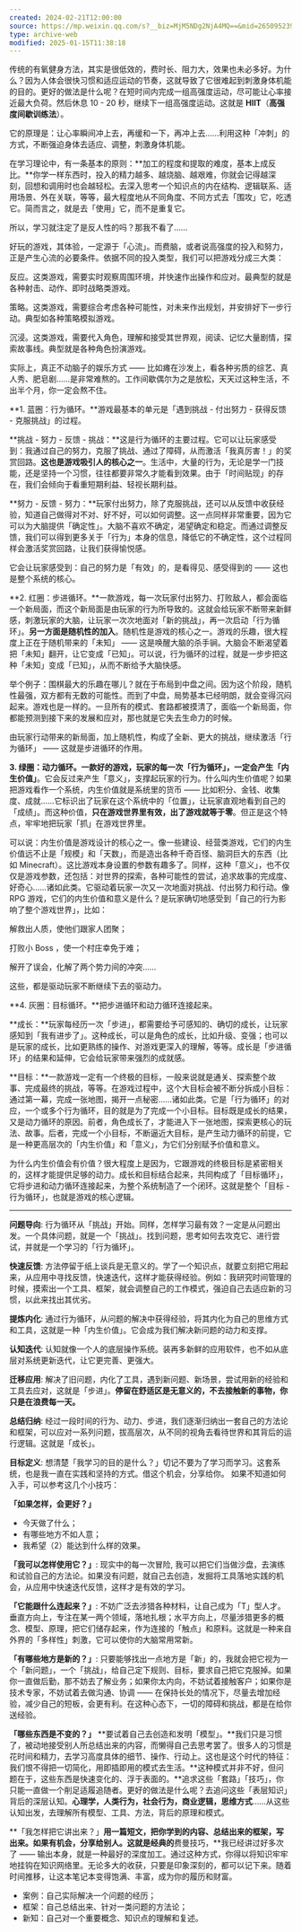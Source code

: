 ```yaml
---
created: 2024-02-21T12:00:00
source: https://mp.weixin.qq.com/s?__biz=MjM5NDg2NjA4MQ==&mid=2650952391&idx=1&sn=e4a7357dd0f8911f204477185671f9e0&chksm=bd77c4098a004d1f6bd19309fe6fca997beb8dec05a8275f9b99e2e21f28ef58fd19dd184f37#rd
type: archive-web
modified: 2025-01-15T11:38:18
---
```


传统的有氧健身方法，其实是很低效的，费时长、阻力大，效果也未必多好。为什么？因为人体会很快习惯和适应运动的节奏，这就导致了它很难起到刺激身体机能的目的。更好的做法是什么呢？在短时间内完成一组高强度运动，尽可能让心率接近最大负荷。然后休息 10 - 20 秒，继续下一组高强度运动。这就是 **HIIT**（**高强度间歇训练法**）。

它的原理是：让心率瞬间冲上去，再缓和一下，再冲上去……利用这种「冲刺」的方式，不断强迫身体去适应、调整，刺激身体机能。

在学习理论中，有一条基本的原则：**加工的程度和提取的难度，基本上成反比。**你学一样东西时，投入的精力越多、越烧脑、越艰难，你就会记得越深刻，回想和调用时也会越轻松。去深入思考一个知识点的内在结构、逻辑联系、适用场景、外在关联，等等，最大程度地从不同角度、不同方式去「围攻」它，吃透它。简而言之，就是去「使用」它，而不是重复它。

所以，学习就注定了是反人性的吗？那我不看了……

好玩的游戏，其体验，一定源于「心流」。而费脑，或者说高强度的投入和努力，正是产生心流的必要条件。依据不同的投入类型，我们可以把游戏分成三大类：

反应。这类游戏，需要实时观察周围环境，并快速作出操作和应对。最典型的就是各种射击、动作、即时战略类游戏。

策略。这类游戏，需要综合考虑各种可能性，对未来作出规划，并安排好下一步行动。典型如各种策略模拟游戏。

沉浸。这类游戏，需要代入角色，理解和接受其世界观，阅读、记忆大量剧情，探索故事线。典型就是各种角色扮演游戏。

实际上，真正不动脑子的娱乐方式 —— 比如瘫在沙发上，看各种劣质的综艺、真人秀、肥皂剧……是非常难熬的。工作间歇偶尔为之是放松，天天过这种生活，不出半个月，你一定会熬不住。

  **1. 蓝圈：行为循环。**游戏最基本的单元是「遇到挑战 - 付出努力 - 获得反馈 - 克服挑战」的过程。

**挑战 - 努力 - 反馈 - 挑战：**这是行为循环的主要过程。它可以让玩家感受到：我通过自己的努力，克服了挑战、通过了障碍，从而激活「我真厉害！」的奖赏回路。**这也是游戏吸引人的核心之一**。生活中，大量的行为，无论是学一门技能，还是坚持一个习惯，往往都要非常久才能看到效果。由于「时间贴现」的存在，我们会倾向于看重短期利益、轻视长期利益。

**努力 - 反馈 - 努力：**玩家付出努力，除了克服挑战，还可以从反馈中收获经验，知道自己做得对不对、好不好，可以如何调整。这一点同样非常重要，因为它可以为大脑提供「确定性」。大脑不喜欢不确定，渴望确定和稳定。而通过调整反馈，我们可以得到更多关于「行为」本身的信息，降低它的不确定性，这个过程同样会激活奖赏回路，让我们获得愉悦感。

它会让玩家感受到：自己的努力是「有效」的，是看得见、感受得到的 —— 这也是整个系统的核心。

**2. 红圈：步进循环。**一款游戏，每一次玩家付出努力、打败敌人，都会面临一个新局面，而这个新局面是由玩家的行为所导致的。这就会给玩家不断带来新鲜感，刺激玩家的大脑，让玩家一次次地面对「新的挑战」，再一次启动「行为循环」。**另一方面是随机性的加入**。随机性是游戏的核心之一。游戏的乐趣，很大程度上正在于随机带来的「未知」 —— 这是唤醒大脑的杀手锏。大脑会不断渴望着把「未知」翻开，让它变成「已知」。可以说，行为循环的过程，就是一步步把这种「未知」变成「已知」，从而不断给予大脑快感。

举个例子：围棋最大的乐趣在哪儿？就在于布局到中盘之间。因为这个阶段，随机性最强，双方都有无数的可能性。而到了中盘，局势基本已经明朗，就会变得沉闷起来。游戏也是一样的。一旦所有的模式、套路都被摸清了，面临一个新局面，你都能预测到接下来的发展和应对，那也就是它失去生命力的时候。

由玩家行动带来的新局面，加上随机性，构成了全新、更大的挑战，继续激活「行为循环」 —— 这就是步进循环的作用。

**3. 绿圈：动力循环。**一款好的游戏，玩家的每一次「行为循环」，一定会产生**「内生价值」**。它会反过来产生「意义」，支撑起玩家的行为。什么叫内生价值呢？如果把游戏看作一个系统，内生价值就是系统里的货币 —— 比如积分、金钱、收集度、成就……它标识出了玩家在这个系统中的「位置」，让玩家直观地看到自己的「成绩」。而这种价值，**只在游戏世界里有效，出了游戏就等于零**。但正是这个特点，牢牢地把玩家「抓」在游戏世界里。

可以说：内生价值是游戏设计的核心之一。像一些建设、经营类游戏，它们的内生价值远不止是「规模」和「天数」，而是造出各种千奇百怪、脑洞巨大的东西（比如 Minecraft）。这比游戏本身设置的参数有趣多了。同样，这种「意义」，也不仅仅是游戏参数，还包括：对世界的探索，各种可能性的尝试，追求故事的完成度、好奇心……诸如此类。它驱动着玩家一次又一次地面对挑战、付出努力和行动。像 RPG 游戏，它们的内生价值和意义是什么？是玩家确切地感受到「自己的行为影响了整个游戏世界」，比如：

解救出人质，使他们跟家人团聚；

打败小 Boss ，使一个村庄幸免于难；

解开了误会，化解了两个势力间的冲突……

  这些，都是驱动玩家不断继续下去的驱动力。

  **4. 灰圈：目标循环。**把步进循环和动力循环连接起来。

**成长：**玩家每经历一次「步进」，都需要给予可感知的、确切的成长，让玩家感知到「我有进步了」。这种成长，可以是角色的成长，比如升级、变强；也可以是玩家的成长，比如更熟练的操作、对游戏更深入的理解，等等。成长是「步进循环」的结果和延伸，它会给玩家带来强烈的成就感。

**目标：**一款游戏一定有一个终极的目标，一般来说就是通关、探索整个故事、完成最终的挑战，等等。在游戏过程中，这个大目标会被不断分拆成小目标：通过第一幕，完成一张地图，揭开一点秘密……诸如此类。它是「行为循环」的对应，一个或多个行为循环，目的就是为了完成一个小目标。目标既是成长的结果，又是动力循环的原因。前者，角色成长了，才能进入下一张地图，探索更核心的玩法、故事。后者，完成一个小目标，不断逼近大目标，是产生动力循环的前提，它是一种更高层次的「内生价值」和「意义」，为它们分别赋予价值和意义。

为什么内生价值会有价值？很大程度上是因为，它跟游戏的终极目标是紧密相关的，这样才能提供足够的动力。成长和目标结合起来，共同构成了「目标循环」，它将步进和动力循环连接起来，为整个系统制造了一个闭环。这就是整个「目标 - 行为循环」，也就是游戏的核心逻辑。

---

**问题导向**: 行为循环从「挑战」开始。同样，怎样学习最有效？一定是从问题出发。一个具体问题，就是一个「挑战」。找到问题，思考如何去攻克它、进行尝试，并就是一个学习的「行为循环」。

**快速反馈**: 方法停留于纸上谈兵是无意义的。学了一个知识点，就要立刻把它用起来，从应用中寻找反馈，快速迭代，这样才能获得经验。例如：我研究时间管理的时候，摸索出一个工具、框架，就会调整自己的工作模式，强迫自己去适应新的习惯，以此来找出其优劣。

**提炼内化**: 通过行为循环，从问题的解决中获得经验，将其内化为自己的思维方式和工具，这就是一种「内生价值」。它会成为我们解决新问题的动力和支撑。

**认知迭代**: 认知就像一个人的底层操作系统。装再多新鲜的应用软件，也不如从底层对系统更新迭代，让它更完善、更强大。

**迁移应用**: 解决了旧问题，内化了工具，遇到新问题、新场景，尝试用新的经验和工具去应对，这就是「步进」。**停留在舒适区是无意义的，不去接触新的事物，你只是在浪费每一天。**

**总结归纳**: 经过一段时间的行为、动力、步进，我们逐渐归纳出一套自己的方法论和框架，可以应对一系列问题，拔高层次，从不同的视角去看待世界和其背后的运行逻辑。这就是「成长」。

**目标定义**: 想清楚「我学习的目的是什么？」切记不要为了学习而学习。这套系统，也是我一直在实践和坚持的方式。借这个机会，分享给你。
  如果不知道如何入手，可以参考这几个小技巧：

**「如果怎样，会更好？」**
  - 今天做了什么；
  - 有哪些地方不如人意；
  - 我希望（2）能达到什么样的效果。

**「我可以怎样使用它？」**: 现实中的每一次冒险, 我可以把它们当做沙盘，去演练和试验自己的方法论。如果没有问题，就自己去创造，发掘将工具落地实践的机会，从应用中快速迭代反馈，这样才是有效的学习。

**「它能跟什么连起来？」**: 不妨广泛去涉猎各种材料，让自己成为「T」型人才。垂直方向上，专注在某一两个领域，落地扎根；水平方向上，尽量涉猎更多的概念、模型、原理，把它们储存起来，作为连接的「触点」和原料。这就是一种来自外界的「多样性」刺激，它可以使你的大脑常用常新。

**「有哪些地方是新的？」**: 只要能够找出一点地方是「新」的，我就会把它视为一个「新问题」，一个「挑战」，给自己定下规则、目标，要求自己把它克服掉。如果你一直做后勤，那不妨去了解业务；如果你太内向，不妨试着接触客户；如果你是技术专家，不妨试着去做沟通、协调 —— 在保持长处的情况下，尽量去增加经验，减少自己的短板，会更有利。在这种心态下，一切的障碍和挑战，都是在给你送经验。

**「哪些东西是不变的？」** **要试着自己去创造和发明「模型」。**我们只是习惯了，被动地接受别人所总结出来的内容，而懒得自己去思考罢了。很多人的习惯是花时间和精力，去学习高度具体的细节、操作、行动上。这也是这个时代的特征：我们恨不得把一切简化，用即插即用的模式去生活。**这种模式并非不好，但问题在于，这些东西是快速变化的、浮于表面的。**追求这些「套路」「技巧」，你只能一直做一个削足适履追随者。更好的做法是什么呢？去追问这些「表层知识」背后的深层认知。**心理学，人类行为，社会行为，商业逻辑，思维方式**……从这些认知出发，去理解所有模型、工具、方法，背后的原理和模式。

**「我怎样把它讲出来？」**用一篇短文，把你学到的内容、总结出来的框架，写出来。如果有机会，分享给别人。这就是经典的**费曼技巧，**我已经讲过好多次了 —— 输出本身，就是一种最好的深度加工。通过这种方式，你得以将知识牢牢地挂钩在知识网络里。无论多大的收获，只要是印象深刻的，都可以记下来。随着时间推移，让这本笔记本变得饱满、丰富，成为你的履历和财富。
  - 案例：自己实际解决一个问题的经历；
  - 框架：自己总结出来、针对一类问题的方法论；
  - 新知：自己对一个重要概念、知识点的理解和复述。

